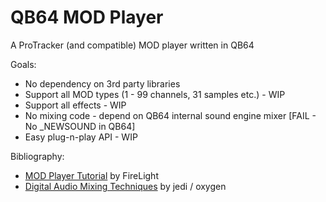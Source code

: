 # QB64 MOD Player

A ProTracker (and compatible) MOD player written in QB64

Goals:

- No dependency on 3rd party libraries
- Support all MOD types (1 - 99 channels, 31 samples etc.) - WIP
- Support all effects - WIP
- No mixing code - depend on QB64 internal sound engine mixer [FAIL - No _NEWSOUND in QB64]
- Easy plug-n-play API - WIP

Bibliography:

- [MOD Player Tutorial](https://github.com/a740g/QB64-MOD-Player/blob/main/FMODDOC.TXT) by FireLight
- [Digital Audio Mixing Techniques](https://github.com/a740g/QB64-MOD-Player/blob/main/FSBDOC.TXT) by jedi / oxygen
